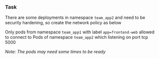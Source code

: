 <br>

### Task

There are some deployments in namespace `team_app2` and need to be security hardening, so create the network policy as below

Only pods from namespace `team_app1` with label `app=frontend-web` allowed to connect to Pods of namespace `team_app2` which listening on port tcp 5000

*Note: The pods may need some times to be ready*